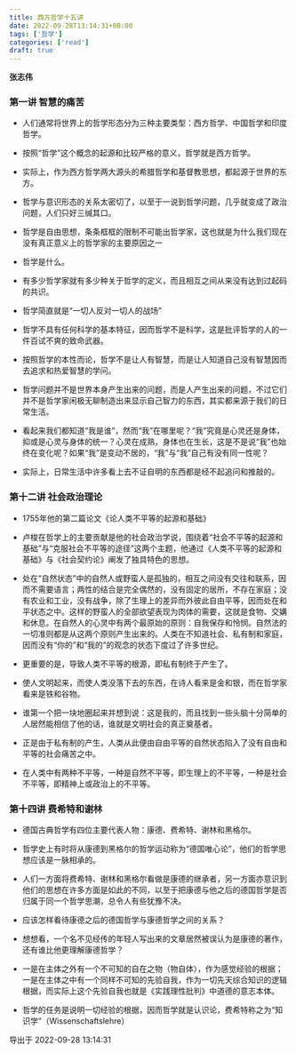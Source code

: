 ```yaml
---
title: 西方哲学十五讲
date: 2022-09-28T13:14:31+08:00
tags: ['哲学']
categories: ['read']
draft: true
---
```


**张志伟**


### 第一讲 智慧的痛苦

* 人们通常将世界上的哲学形态分为三种主要类型：西方哲学、中国哲学和印度哲学。

* 按照“哲学”这个概念的起源和比较严格的意义，哲学就是西方哲学。

* 实际上，作为西方哲学两大源头的希腊哲学和基督教思想，都起源于世界的东方。

* 哲学与意识形态的关系太密切了，以至于一说到哲学问题，几乎就变成了政治问题，人们只好三缄其口。

* 哲学是自由思想，条条框框的限制不可能出哲学家，这也就是为什么我们现在没有真正意义上的哲学家的主要原因之一

* 哲学是什么。

* 有多少哲学家就有多少种关于哲学的定义，而且相互之间从来没有达到过起码的共识。

* 哲学简直就是“一切人反对一切人的战场”

* 哲学不具有任何科学的基本特征，因而哲学不是科学，这是批评哲学的人的一件百试不爽的致命武器。

* 按照哲学的本性而论，哲学不是让人有智慧，而是让人知道自己没有智慧因而去追求和热爱智慧的学问。

* 哲学问题并不是世界本身产生出来的问题，而是人产生出来的问题，不过它们并不是哲学家闲极无聊制造出来显示自己智力的东西，其实都来源于我们的日常生活。

* 看起来我们都知道“我是谁”，然而“我”在哪里呢？“我”究竟是心灵还是身体，抑或是心灵与身体的统一？心灵在成熟，身体也在生长，这是不是说“我”也始终在变化呢？如果“我”是变动不居的，“我”与“我”自己有没有同一性呢？

* 实际上，日常生活中许多看上去不证自明的东西都是经不起追问和推敲的。


### 第十二讲 社会政治理论

* 1755年他的第二篇论文《论人类不平等的起源和基础》

* 卢梭在哲学上的主要贡献是他的社会政治学说，围绕着“社会不平等的起源和基础”与“克服社会不平等的途径”这两个主题，他通过《人类不平等的起源和基础》与《社会契约论》阐发了独具特色的思想。

* 处在“自然状态”中的自然人或野蛮人是孤独的，相互之间没有交往和联系，因而不需要语言；两性的结合是完全偶然的，没有固定的居所，不存在家庭；没有农业和工业，没有战争，除了生理上的差异而外彼此自由平等，因而处在和平状态之中。这样的野蛮人的全部欲望表现为肉体的需要，这就是食物、交媾和休息。在自然人的心灵中有两个最原始的原则：自我保存和怜悯。自然法的一切准则都是从这两个原则产生出来的。人类在不知道社会、私有制和家庭，因而没有“你的”和“我的”的观念的状态下度过了许多世纪。

* 更重要的是，导致人类不平等的根源，即私有制终于产生了。

* 使人文明起来，而使人类没落下去的东西，在诗人看来是金和银，而在哲学家看来是铁和谷物。

* 谁第一个把一块地圈起来并想到说：这是我的，而且找到一些头脑十分简单的人居然能相信了他的话，谁就是文明社会的真正奠基者。

* 正是由于私有制的产生，人类从此便由自由平等的自然状态陷入了没有自由和平等的社会痛苦之中。

* 在人类中有两种不平等，一种是自然不平等，即生理上的不平等，一种是社会不平等，即精神上或政治上的不平等。


### 第十四讲 费希特和谢林

* 德国古典哲学有四位主要代表人物：康德、费希特、谢林和黑格尔。

* 哲学史上有时将从康德到黑格尔的哲学运动称为“德国唯心论”，他们的哲学思想应该是一脉相承的。

* 人们一方面将费希特、谢林和黑格尔看做是康德的继承者，另一方面亦意识到他们的思想在许多方面是如此的不同，以至于把康德与他之后的德国哲学是否归属于同一个哲学思潮，总令人有些犹豫不决。

* 应该怎样看待康德之后的德国哲学与康德哲学之间的关系？

* 想想看，一个名不见经传的年轻人写出来的文章居然被误认为是康德的著作，还有谁比他更理解康德哲学？

* 一是在主体之外有一个不可知的自在之物（物自体），作为感觉经验的根据；一是在主体之中有一个同样不可知的先验自我，作为一切先天综合知识的逻辑根据，而实际上这个先验自我也就是《实践理性批判》中道德的意志本体。

* 哲学的任务是说明一切经验的根据，因而哲学就是认识论，费希特称之为“知识学”（Wissenschaftslehre）

导出于 2022-09-28 13:14:31

